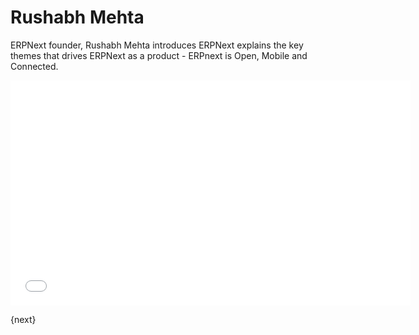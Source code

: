 # Rushabh  Mehta

ERPNext founder, Rushabh Mehta introduces ERPNext explains the key themes that drives ERPNext as a product - ERPnext is Open, Mobile and Connected.

<iframe width="640" height="360" src="//www.youtube.com/embed/vpcAN6R0FII?list=PL3lFfCEoMxvwBEtr0xoCear4byN3aJDOm" frameborder="0" allowfullscreen></iframe>

{next}
